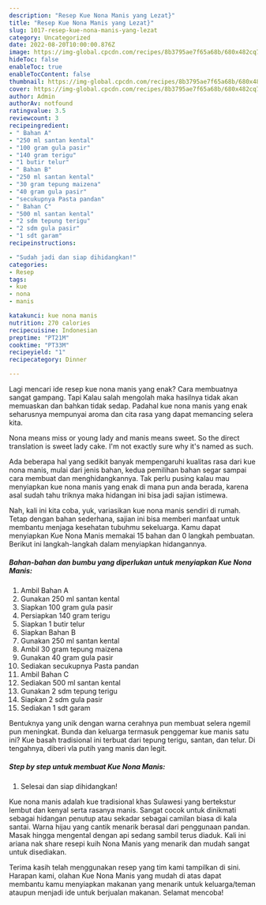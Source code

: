 ```yaml
---
description: "Resep Kue Nona Manis yang Lezat}"
title: "Resep Kue Nona Manis yang Lezat}"
slug: 1017-resep-kue-nona-manis-yang-lezat
category: Uncategorized
date: 2022-08-20T10:00:00.876Z
image: https://img-global.cpcdn.com/recipes/8b3795ae7f65a68b/680x482cq70/kue-nona-manis-foto-resep-utama.jpg
hideToc: false
enableToc: true
enableTocContent: false
thumbnail: https://img-global.cpcdn.com/recipes/8b3795ae7f65a68b/680x482cq70/kue-nona-manis-foto-resep-utama.jpg
cover: https://img-global.cpcdn.com/recipes/8b3795ae7f65a68b/680x482cq70/kue-nona-manis-foto-resep-utama.jpg
author: Admin
authorAv: notfound
ratingvalue: 3.5
reviewcount: 3
recipeingredient:
- " Bahan A"
- "250 ml santan kental"
- "100 gram gula pasir"
- "140 gram terigu"
- "1 butir telur"
- " Bahan B"
- "250 ml santan kental"
- "30 gram tepung maizena"
- "40 gram gula pasir"
- "secukupnya Pasta pandan"
- " Bahan C"
- "500 ml santan kental"
- "2 sdm tepung terigu"
- "2 sdm gula pasir"
- "1 sdt garam"
recipeinstructions:

- "Sudah jadi dan siap dihidangkan!"
categories:
- Resep
tags:
- kue
- nona
- manis

katakunci: kue nona manis 
nutrition: 270 calories
recipecuisine: Indonesian
preptime: "PT21M"
cooktime: "PT33M"
recipeyield: "1"
recipecategory: Dinner

---
```



Lagi mencari ide resep kue nona manis yang enak? Cara membuatnya sangat gampang. Tapi Kalau salah mengolah maka hasilnya tidak akan memuaskan dan bahkan tidak sedap. Padahal kue nona manis yang enak seharusnya mempunyai aroma dan cita rasa yang dapat memancing selera kita.


Nona means miss or young lady and manis means sweet. So the direct translation is sweet lady cake. I&#39;m not exactly sure why it&#39;s named as such.

Ada beberapa hal yang sedikit banyak mempengaruhi kualitas rasa dari kue nona manis, mulai dari jenis bahan, kedua pemilihan bahan segar sampai cara membuat dan menghidangkannya. Tak perlu pusing kalau mau menyiapkan kue nona manis yang enak di mana pun anda berada, karena asal sudah tahu triknya maka hidangan ini bisa jadi sajian istimewa.


Nah, kali ini kita coba, yuk, variasikan kue nona manis sendiri di rumah. Tetap dengan bahan sederhana, sajian ini bisa memberi manfaat untuk membantu menjaga kesehatan tubuhmu sekeluarga. Kamu dapat menyiapkan Kue Nona Manis memakai 15 bahan dan 0 langkah pembuatan. Berikut ini langkah-langkah dalam menyiapkan hidangannya.

<!--inarticleads1-->

##### Bahan-bahan dan bumbu yang diperlukan untuk menyiapkan Kue Nona Manis:

1. Ambil  Bahan A
1. Gunakan 250 ml santan kental
1. Siapkan 100 gram gula pasir
1. Persiapkan 140 gram terigu
1. Siapkan 1 butir telur
1. Siapkan  Bahan B
1. Gunakan 250 ml santan kental
1. Ambil 30 gram tepung maizena
1. Gunakan 40 gram gula pasir
1. Sediakan secukupnya Pasta pandan
1. Ambil  Bahan C
1. Sediakan 500 ml santan kental
1. Gunakan 2 sdm tepung terigu
1. Siapkan 2 sdm gula pasir
1. Sediakan 1 sdt garam


Bentuknya yang unik dengan warna cerahnya pun membuat selera ngemil pun meningkat. Bunda dan keluarga termasuk penggemar kue manis satu ini? Kue basah tradisional ini terbuat dari tepung terigu, santan, dan telur. Di tengahnya, diberi vla putih yang manis dan legit. 

<!--inarticleads2-->

##### Step by step untuk membuat Kue Nona Manis:


1. Selesai dan siap dihidangkan!

Kue nona manis adalah kue tradisional khas Sulawesi yang bertekstur lembut dan kenyal serta rasanya manis. Sangat cocok untuk dinikmati sebagai hidangan penutup atau sekadar sebagai camilan biasa di kala santai. Warna hijau yang cantik menarik berasal dari penggunaan pandan. Masak hingga mengental dengan api sedang sambil terus diaduk. Kali ini ariana nak share resepi kuih Nona Manis yang menarik dan mudah sangat untuk disediakan. 

Terima kasih telah menggunakan resep yang tim kami tampilkan di sini. Harapan kami, olahan Kue Nona Manis yang mudah di atas dapat membantu kamu menyiapkan makanan yang menarik untuk keluarga/teman ataupun menjadi ide untuk berjualan makanan. Selamat mencoba!
